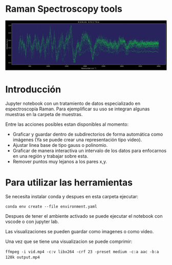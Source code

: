 # Raman Spectroscopy tools
![Raman spectrum](raman.jpg)

# Introducción

Jupyter notebook con un tratamiento de datos especializado en espectroscopía Raman.
Para ejemplificar su uso se integran algunas muestras en la carpeta de muestras.

Entre las acciones posibles estan disponibles al momento:

- Graficar y guardar dentro de subdirectorios de forma automática como imágenes (Ya se puede crear una representación tipo video).
- Ajustar linea base de tipo gauss o polinomio.
- Graficar de manera interactiva un intervalo de los datos para enfocarnos en una región y trabajar sobre esta.
- Remover puntos muy lejanos a los pares x,y.


# Para utilizar las herramientas
Se necesita instalar conda y despues en esta carpeta ejecutar:
```
conda env create --file environment.yaml
```

Despues de tener el ambiente activado se puede ejecutar el notebook con vscode o con jupyter lab.

Las visualizaciones se pueden guardar como imagenes o como video.

Una vez que se tiene una visualizacion se puede comprimir:

`
ffmpeg -i vid.mp4 -c:v libx264 -crf 23 -preset medium -c:a aac -b:a 128k output.mp4
`
